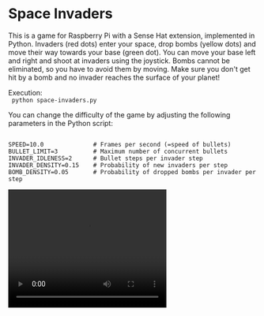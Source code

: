 # Space Invaders

This is a game for Raspberry Pi with a Sense Hat extension, implemented in Python.
Invaders (red dots) enter your space, drop bombs (yellow dots) and move their way towards your base (green dot). You can move your base left and right and shoot at invaders using the joystick. Bombs cannot be eliminated, so you have to avoid them by moving.
Make sure you don't get hit by a bomb and no invader reaches the surface of your planet!

Execution:<br>
<code>
python space-invaders.py
</code>
  
You can change the difficulty of the game by adjusting the following parameters in the Python script:
<pre><code>
SPEED=10.0              # Frames per second (=speed of bullets)
BULLET_LIMIT=3          # Maximum number of concurrent bullets
INVADER_IDLENESS=2      # Bullet steps per invader step
INVADER_DENSITY=0.15    # Probability of new invaders per step
BOMB_DENSITY=0.05       # Probability of dropped bombs per invader per step
</code></pre>

<video width="320" height="240" controls>
  <source src="space-invaders-demo.mp4" type="video/mp4">
</video>
